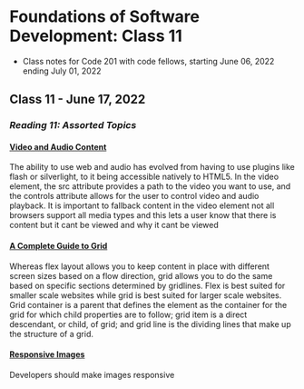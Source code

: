 # Foundations of Software Development: Class 11

* Class notes for Code 201 with code fellows, starting June 06, 2022 ending July 01, 2022

## Class 11 - June 17, 2022

### *Reading 11: Assorted Topics*

#### [Video and Audio Content](https://developer.mozilla.org/en-US/docs/Learn/HTML/Multimedia_and_embedding/Video_and_audio_content)

The ability to use web and audio has evolved from having to use plugins like flash or silverlight, to it being accessible natively to HTML5.
In the video element, the src attribute provides a path to the video you want to use, and the controls attribute allows for the user to control video and audio playback.
It is important to fallback content in the video element not all browsers support all media types and this lets a user know that there is content but it cant be viewed and why it cant be viewed

#### [A Complete Guide to Grid](https://css-tricks.com/snippets/css/complete-guide-grid/)

Whereas flex layout allows you to keep content in place with different screen sizes based on a flow direction, grid allows you to do the same based on specific sections determined by gridlines. Flex is best suited for smaller scale websites while grid is best suited for larger scale websites.
Grid container is a parent that defines the element as the container for the grid for which child properties are to follow; grid item is a direct descendant, or child, of grid; and grid line is the dividing lines that make up the structure of a grid.

#### [Responsive Images](https://developer.mozilla.org/en-US/docs/Learn/HTML/Multimedia_and_embedding/Responsive_images)

Developers should make images responsive 

